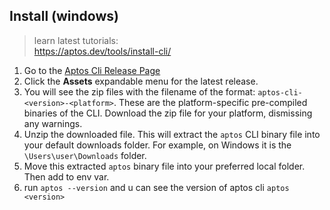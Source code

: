 
## Install (windows)

> learn latest tutorials: \
> https://aptos.dev/tools/install-cli/

1. Go to the [Aptos Cli Release Page](https://github.com/aptos-labs/aptos-core/releases?q=cli&expanded=true)
2. Click the **Assets** expandable menu for the latest release.
3. You will see the zip files with the filename of the format: `aptos-cli-<version>-<platform>`. These are the platform-specific pre-compiled binaries of the CLI. 
   Download the zip file for your platform, dismissing any warnings.
4. Unzip the downloaded file. This will extract the `aptos` CLI binary file into your default downloads folder. 
   For example, on Windows it is the `\Users\user\Downloads` folder. 
5. Move this extracted `aptos` binary file into your preferred local folder. Then add to env var.
6. run `aptos --version` and u can see the version of aptos cli `aptos <version>` 

